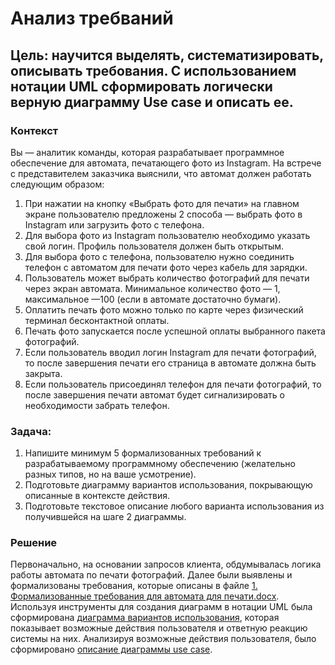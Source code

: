 # Анализ требваний
## Цель: научится выделять, систематизировать, описывать требования. С использованием нотации UML сформировать логически верную диаграмму Use case и описать ее.

### Контекст 
Вы — аналитик команды, которая разрабатывает программное обеспечение для автомата, печатающего фото из Instagram.
На встрече с представителем заказчика выяснили, что автомат должен работать следующим образом:

1. При нажатии на кнопку «Выбрать фото для печати» на главном экране пользователю предложены 2 способа — выбрать фото в Instagram или загрузить фото с телефона.
2. Для выбора фото из Instagram пользователю необходимо указать свой логин. Профиль пользователя должен быть открытым.
3. Для выбора фото с телефона, пользователю нужно соединить телефон с автоматом для печати фото через кабель для зарядки.
4. Пользователь может выбрать количество фотографий для печати через экран автомата. Минимальное количество фото — 1, максимальное —100 (если в автомате достаточно бумаги).
5. Оплатить печать фото можно только по карте через физический терминал бесконтактной оплаты.
6. Печать фото запускается после успешной оплаты выбранного пакета фотографий.
7. Если пользователь вводил логин Instagram для печати фотографий, то после завершения печати его страница в автомате должна быть закрыта.
8. Если пользователь присоединял телефон для печати фотографий, то после завершения печати автомат будет сигнализировать о необходимости забрать телефон.

### Задача: 
1. Напишите минимум 5 формализованных требований к разрабатываемому программному обеспечению (желательно разных типов, но на ваше усмотрение).
2. Подготовьте диаграмму вариантов использования, покрывающую описанные в контексте действия.
3. Подготовьте текстовое описание любого варианта использования из получившейся на шаге 2 диаграммы.

### Решение
Первоначально, на основании запросов клиента, обдумывалась логика работы автомата по печати фотографий. Далее были выявлены и формализованы требования, которые описаны в файле [1. Формализованные требования для автомата для печати.docx](https://github.com/Aptyshev97/Portfolio/blob/main/%D0%90%D0%BD%D0%B0%D0%BB%D0%B8%D0%B7%20%D1%82%D1%80%D0%B5%D0%B1%D0%BE%D0%B2%D0%B0%D0%BD%D0%B8%D0%B9/1.%20%D0%A4%D0%BE%D1%80%D0%BC%D0%B0%D0%BB%D0%B8%D0%B7%D0%BE%D0%B2%D0%B0%D0%BD%D0%BD%D1%8B%D0%B5%20%D1%82%D1%80%D0%B5%D0%B1%D0%BE%D0%B2%D0%B0%D0%BD%D0%B8%D1%8F%20%D0%B4%D0%BB%D1%8F%20%D0%B0%D0%B2%D1%82%D0%BE%D0%BC%D0%B0%D1%82%D0%B0%20%D0%B4%D0%BB%D1%8F%20%D0%BF%D0%B5%D1%87%D0%B0%D1%82%D0%B8.md). 
Используя инструменты для создания диаграмм в нотации UML была сформирована [диаграмма вариантов использования](https://github.com/Aptyshev97/Portfolio/blob/main/%D0%90%D0%BD%D0%B0%D0%BB%D0%B8%D0%B7%20%D1%82%D1%80%D0%B5%D0%B1%D0%BE%D0%B2%D0%B0%D0%BD%D0%B8%D0%B9/2.%20%D0%94%D0%B8%D0%B0%D0%B3%D1%80%D0%B0%D0%BC%D0%BC%D0%B0%20Use%20Case.jpg), которая показывает возможные действия пользователя и ответную реакцию системы на них. Анализируя возможные действия пользователя, было сформировано [описание диаграммы use case]().   

